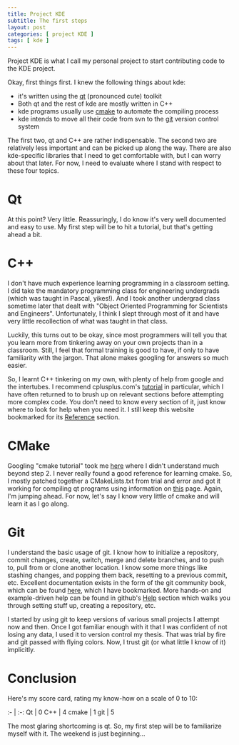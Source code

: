 ```yaml
---
title: Project KDE
subtitle: The first steps
layout: post
categories: [ project KDE ]
tags: [ kde ]
---
```


Project KDE is what I call my personal project to start contributing code to the KDE project.

Okay, first things first. I knew the following things about kde:


- it's written using the [qt](http://qt.digia.com/) (pronounced cute) toolkit
- Both qt and the rest of kde are mostly written in C++
- kde programs usually use <a href="http://www.cmake.org/">cmake</a> to automate the compiling process
- kde intends to move all their code from svn to the <a href="http://git-scm.com">git</a> version control system

The first two, qt and C++ are rather indispensable.
The second two are relatively less important and can be picked up along the way.
There are also kde-specific libraries that I need to get comfortable with, but I can worry about that later.
For now, I need to evaluate where I stand with respect to these four topics.

# Qt

At this point?
Very little.
Reassuringly, I do know it's very well documented and easy to use.
My first step will be to hit a tutorial, but that's getting ahead a bit.

# C++

I don't have much experience learning programming in a classroom setting.
I did take the mandatory programming class for engineering undergrads (which was taught in Pascal, yikes!).
And I took another undergrad class sometime later that dealt with "Object Oriented Programming for Scientists and Engineers".
Unfortunately, I think I slept through most of it and have very little recollection of what was taught in that class.

Luckily, this turns out to be okay, since most programmers will tell you that you learn more from tinkering away on your own projects than in a classroom.
Still, I feel that formal training is good to have, if only to have familiarity with the jargon.
That alone makes googling for answers so much easier.

So, I learnt C++ tinkering on my own, with plenty of help from google and the intertubes.
I recommend cplusplus.com's [tutorial](http://cplusplus.com/doc/tutorial/) in particular, which I have often returned to to brush up on relevant sections before attempting more complex code.
You don't need to know every section of it, just know where to look for help when you need it.
I still keep this website bookmarked for its [Reference](http://cplusplus.com/reference/) section.

# CMake

Googling "cmake tutorial" took me [here](http://www.cmake.org/cmake/help/cmake_tutorial.html) where I didn't understand much beyond step 2.
I never really found a good reference for learning cmake.
So, I mostly patched together a CMakeLists.txt from trial and error and got it working for compiling qt programs using information on [this](http://qt-project.org/quarterly/view/using_cmake_to_build_qt_projects) page.
Again, I'm jumping ahead.
For now, let's say I know very little of cmake and will learn it as I go along.

# Git

I understand the basic usage of git.
I know how to initialize a repository, commit changes, create, switch, merge and delete branches, and to push to, pull from or clone another location.
I know some more things like stashing changes, and popping them back, resetting to a previous commit, etc.
Excellent documentation exists in the form of the git community book, which can be found [here](http://git-scm.com/book), which I have bookmarked.
More hands-on and example-driven help can be found in github's [Help](http://help.github.com/) section which walks you through setting stuff up, creating a repository, etc.

I started by using git to keep versions of various small projects I attempt now and then.
Once I got familiar enough with it that I was confident of not losing any data, I used it to version control my thesis.
That was trial by fire and git passed with flying colors.
Now, I trust git (or what little I know of it) implicitly.

# Conclusion

Here's my score card, rating my know-how on a scale of 0 to 10:

:- | :-:
Qt | 0
C++ | 4
cmake | 1
git | 5

The most glaring shortcoming is qt.
So, my first step will be to familiarize myself with it.
The weekend is just beginning...

